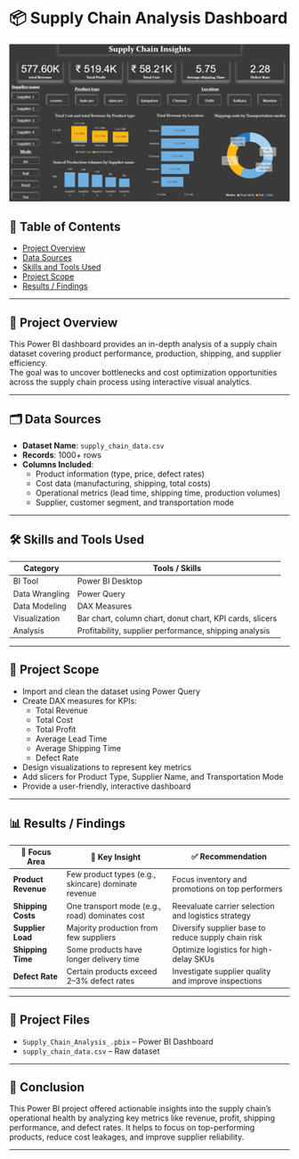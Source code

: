 # 📦 Supply Chain Analysis Dashboard
![Dashboard](Supplychaindashboard.png)

## 📑 Table of Contents
- [Project Overview](#project-overview)  
- [Data Sources](#data-sources)  
- [Skills and Tools Used](#skills-and-tools-used)  
- [Project Scope](#project-scope)  
- [Results / Findings](#results--findings)

---

## 🧩 Project Overview

This Power BI dashboard provides an in-depth analysis of a supply chain dataset covering product performance, production, shipping, and supplier efficiency.  
The goal was to uncover bottlenecks and cost optimization opportunities across the supply chain process using interactive visual analytics.

---

## 🗂 Data Sources

- **Dataset Name**: `supply_chain_data.csv`  
- **Records**: 1000+ rows  
- **Columns Included**:
  - Product information (type, price, defect rates)
  - Cost data (manufacturing, shipping, total costs)
  - Operational metrics (lead time, shipping time, production volumes)
  - Supplier, customer segment, and transportation mode

---

## 🛠 Skills and Tools Used

| Category        | Tools / Skills                          |
|-----------------|------------------------------------------|
| BI Tool         | Power BI Desktop                         |
| Data Wrangling  | Power Query                              |
| Data Modeling   | DAX Measures                             |
| Visualization   | Bar chart, column chart, donut chart, KPI cards, slicers |
| Analysis        | Profitability, supplier performance, shipping analysis |

---

## 🎯 Project Scope

- Import and clean the dataset using Power Query  
- Create DAX measures for KPIs:
  - Total Revenue
  - Total Cost
  - Total Profit
  - Average Lead Time
  - Average Shipping Time
  - Defect Rate
- Design visualizations to represent key metrics
- Add slicers for Product Type, Supplier Name, and Transportation Mode
- Provide a user-friendly, interactive dashboard

---

## 📊 Results / Findings

| 📌 Focus Area         | 🔎 Key Insight                                       | ✅ Recommendation                                      |
|----------------------|------------------------------------------------------|--------------------------------------------------------|
| **Product Revenue**   | Few product types (e.g., skincare) dominate revenue | Focus inventory and promotions on top performers       |
| **Shipping Costs**    | One transport mode (e.g., road) dominates cost      | Reevaluate carrier selection and logistics strategy     |
| **Supplier Load**     | Majority production from few suppliers              | Diversify supplier base to reduce supply chain risk     |
| **Shipping Time**     | Some products have longer delivery time             | Optimize logistics for high-delay SKUs                 |
| **Defect Rate**       | Certain products exceed 2–3% defect rates           | Investigate supplier quality and improve inspections   |

---

## 📎 Project Files
- `Supply_Chain_Analysis_.pbix` – Power BI Dashboard
- `supply_chain_data.csv` – Raw dataset

---

## 📌 Conclusion

This Power BI project offered actionable insights into the supply chain’s operational health by analyzing key metrics like revenue, profit, shipping performance, and defect rates. It helps to focus on top-performing products, reduce cost leakages, and improve supplier reliability.

---
